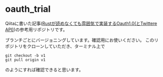 # oauth_trial

Qiitaに書いた記事([Rustが読めなくても雰囲気で実装するOauth1.0(とTwittere API)](http://127.0.0.1))の参考用リポジトリです。

ブランチごとにバージョニングしています。確認用にお使いください。
このリポジトリをクローンしていただき、ターミナル上で

```
git checkout -b v1
git pull origin v1
```

のようにすれば確認できると思います。